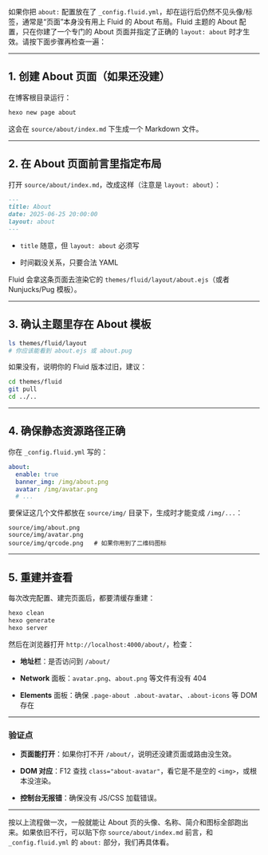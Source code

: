如果你把 `about:` 配置放在了 `_config.fluid.yml`，却在运行后仍然不见头像/标签，通常是“页面”本身没有用上 Fluid 的 About 布局。Fluid 主题的 About 配置，只在你建了一个专门的 About 页面并指定了正确的 `layout: about` 时才生效。请按下面步骤再检查一遍：

---

## 1. 创建 About 页面（如果还没建）

在博客根目录运行：

```bash
hexo new page about
```

这会在 `source/about/index.md` 下生成一个 Markdown 文件。

---

## 2. 在 About 页面前言里指定布局

打开 `source/about/index.md`，改成这样（注意是 `layout: about`）：

```markdown
---
title: About
date: 2025-06-25 20:00:00
layout: about
---
```

- `title` 随意，但 `layout: about` 必须写
    
- 时间戳没关系，只要合法 YAML
    

Fluid 会拿这条页面去渲染它的 `themes/fluid/layout/about.ejs`（或者 Nunjucks/Pug 模板）。

---

## 3. 确认主题里存在 About 模板

```bash
ls themes/fluid/layout
# 你应该能看到 about.ejs 或 about.pug
```

如果没有，说明你的 Fluid 版本过旧，建议：

```bash
cd themes/fluid
git pull
cd ../..
```

---

## 4. 确保静态资源路径正确

你在 `_config.fluid.yml` 写的：

```yaml
about:
  enable: true
  banner_img: /img/about.png
  avatar: /img/avatar.png
  # ...
```

要保证这几个文件都放在 `source/img/` 目录下，生成时才能变成 `/img/...`：

```
source/img/about.png
source/img/avatar.png
source/img/qrcode.png   # 如果你用到了二维码图标
```

---

## 5. 重建并查看

每次改完配置、建完页面后，都要清缓存重建：

```bash
hexo clean
hexo generate
hexo server
```

然后在浏览器打开 `http://localhost:4000/about/`，检查：

- **地址栏**：是否访问到 `/about/`
    
- **Network** 面板：`avatar.png`、`about.png` 等文件有没有 404
    
- **Elements** 面板：确保 `.page-about .about-avatar`、`.about-icons` 等 DOM 存在
    

---

### 验证点

- **页面能打开**：如果你打不开 `/about/`，说明还没建页面或路由没生效。
    
- **DOM 对应**：F12 查找 `class="about-avatar"`，看它是不是空的 `<img>`，或根本没渲染。
    
- **控制台无报错**：确保没有 JS/CSS 加载错误。
    

---

按以上流程做一次，一般就能让 About 页的头像、名称、简介和图标全部跑出来。如果依旧不行，可以贴下你 `source/about/index.md` 前言，和 `_config.fluid.yml` 的 `about:` 部分，我们再具体看。
